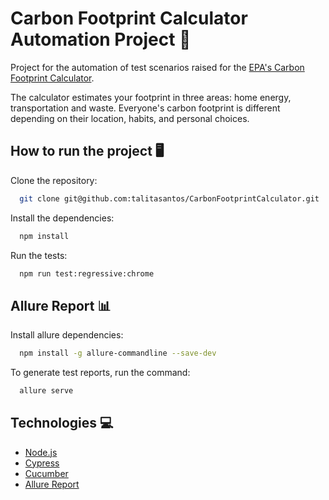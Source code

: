 
# Carbon Footprint Calculator Automation Project 🌱

Project for the automation of test scenarios raised for the [EPA's Carbon Footprint Calculator](https://www3.epa.gov/carbon-footprint-calculator/).

The calculator estimates your footprint in three areas: home energy, transportation and waste. Everyone's carbon footprint is different depending on their location, habits, and personal choices.


## How to run the project 🖥️

Clone the repository:

```bash
  git clone git@github.com:talitasantos/CarbonFootprintCalculator.git
```

Install the dependencies:
```bash
  npm install
```

Run the tests:
```bash
  npm run test:regressive:chrome
```
## Allure Report 📊

Install allure dependencies:

```bash
  npm install -g allure-commandline --save-dev
```

To generate test reports, run the command:

```bash
  allure serve
```


## Technologies 💻

- [Node.js](https://nodejs.org/en/)
- [Cypress](https://www.cypress.io)
- [Cucumber](https://cucumber.io)
- [Allure Report](https://qameta.io/allure-report/)

